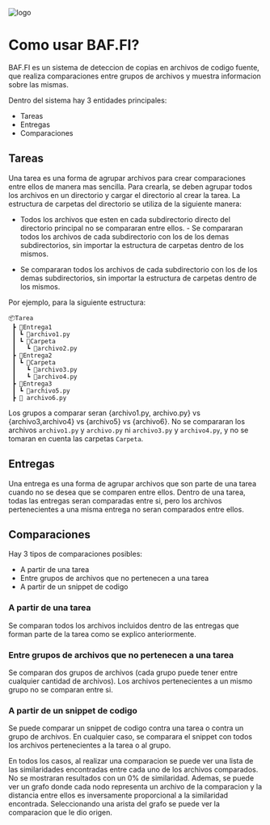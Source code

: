 ![logo](https://user-images.githubusercontent.com/15006935/126084461-ae0c626d-66b4-4d08-b699-e6dd1c2ccd51.png)


# Como usar BAF.FI?

BAF.FI es un sistema de deteccion de copias en archivos de codigo fuente, que realiza comparaciones entre grupos de archivos y muestra informacion sobre las mismas.

Dentro del sistema hay 3 entidades principales:

- Tareas
- Entregas
- Comparaciones

## Tareas

Una tarea es una forma de agrupar archivos para crear comparaciones entre ellos de manera mas sencilla. Para crearla, se deben agrupar todos los archivos en un directorio y cargar el directorio al crear la tarea. La estructura de carpetas del directorio se utiliza de la siguiente manera:

- Todos los archivos que esten en cada subdirectorio directo del directorio principal no se compararan entre ellos. - Se compararan todos los archivos de cada subdirectorio con los de los demas subdirectorios, sin importar la estructura de carpetas dentro de los mismos.

- Se compararan todos los archivos de cada subdirectorio con los de los demas subdirectorios, sin importar la estructura de carpetas dentro de los mismos.

Por ejemplo, para la siguiente estructura:

```
📦Tarea
 ┣ 📂Entrega1
 ┃ ┗ 📜archivo1.py
 ┃ ┗ 📂Carpeta
 ┃   ┗ 📜archivo2.py
 ┣ 📂Entrega2
 ┃ ┗ 📂Carpeta
 ┃   ┗ 📜archivo3.py
 ┃   ┗ 📜archivo4.py
 ┣ 📂Entrega3
 ┃ ┗ 📜archivo5.py
 ┣ 📜 archivo6.py
```

Los grupos a comparar seran {archivo1.py, archivo.py} vs {archivo3,archivo4} vs {archivo5} vs {archivo6}. No se compararan los archivos `archivo1.py` y `archivo.py` ni `archivo3.py` y `archivo4.py`, y no se tomaran en cuenta las carpetas `Carpeta`.

## Entregas

Una entrega es una forma de agrupar archivos que son parte de una tarea cuando no se desea que se comparen entre ellos. Dentro de una tarea, todas las entregas seran comparadas entre si, pero los archivos pertenecientes a una misma entrega no seran comparados entre ellos.

## Comparaciones 

Hay 3 tipos de comparaciones posibles:

- A partir de una tarea
- Entre grupos de archivos que no pertenecen a una tarea
- A partir de un snippet de codigo

### A partir de una tarea

Se comparan todos los archivos incluidos dentro de las entregas que forman parte de la tarea como se explico anteriormente. 

### Entre grupos de archivos que no pertenecen a una tarea

Se comparan dos grupos de archivos (cada grupo puede tener entre cualquier cantidad de archivos). Los archivos pertenecientes a un mismo grupo no se comparan entre si.

### A partir de un snippet de codigo

Se puede comparar un snippet de codigo contra una tarea o contra un grupo de archivos. En cualquier caso, se comparara el snippet con todos los archivos pertenecientes a la tarea o al grupo. 

En todos los casos, al realizar una comparacion se puede ver una lista de las similaridades encontradas entre cada uno de los archivos comparados. No se mostraran resultados con un 0% de similaridad. Ademas, se puede ver un grafo donde cada nodo representa un archivo de la comparacion y la distancia entre ellos es inversamente proporcional a la similaridad encontrada. Seleccionando una arista del grafo se puede ver la comparacion que le dio origen.
